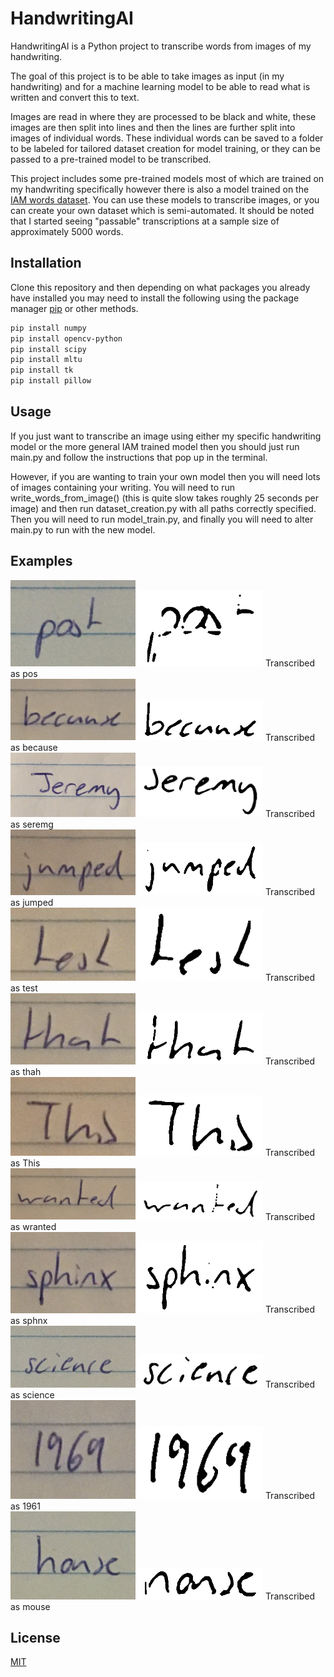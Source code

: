 # HandwritingAI

HandwritingAI is a Python project to transcribe words from images of my handwriting. 

The goal of this project is to be able to take images as input (in my handwriting) and for a machine learning model to be able to read what is written and convert this to text.

Images are read in where they are processed to be black and white, these images are then split into lines and then the lines are further split into images of individual words. These individual words can be saved to a folder to be labeled for tailored dataset creation for model training, or they can be passed to a pre-trained model to be transcribed.

This project includes some pre-trained models most of which are trained on my handwriting specifically however there is also a model trained on the [IAM words dataset](https://doi.org/10.1007/s100320200071). You can use these models to transcribe images, or you can create your own dataset which is semi-automated. It should be noted that I started seeing "passable" transcriptions at a sample size of approximately 5000 words.
## Installation
Clone this repository and then depending on what packages you already have installed you may need to install the following using the package manager [pip](https://pip.pypa.io/en/stable/) or other methods.

```bash
pip install numpy
pip install opencv-python
pip install scipy
pip install mltu
pip install tk
pip install pillow
```

## Usage
If you just want to transcribe an image using either my specific handwriting model or the more general IAM trained model then you should just run main.py and follow the instructions that pop up in the terminal.

However, if you are wanting to train your own model then you will need lots of images containing your writing. You will need to run write_words_from_image() (this is quite slow takes roughly 25 seconds per image) and then run dataset_creation.py with all paths correctly specified. Then you will need to run model_train.py, and finally you will need to alter main.py to run with the new model.

## Examples
<img src="Examples/raw/post.jpg" width="200"> <img src="Examples/contrast/post.jpg_word_0.png" width="200"> Transcribed as pos
<br>
<img src="Examples/raw/because.jpg" width="200"> <img src="Examples/contrast/because.jpg_word_0.png" width="200"> Transcribed as because
<br>
<img src="Examples/raw/Jeremy.jpg" width="200"> <img src="Examples/contrast/Jeremy.jpg_word_0.png" width="200"> Transcribed as seremg
<br>
<img src="Examples/raw/jumped.jpg" width="200"> <img src="Examples/contrast/jumped.jpg_word_0.png" width="200"> Transcribed as jumped
<br>
<img src="Examples/raw/test.jpg" width="200"> <img src="Examples/contrast/test.jpg_word_0.png" width="200"> Transcribed as test
<br>
<img src="Examples/raw/that.jpg" width="200"> <img src="Examples/contrast/that.jpg_word_0.png" width="200"> Transcribed as thah
<br>
<img src="Examples/raw/This.jpg" width="200"> <img src="Examples/contrast/This.jpg_word_0.png" width="200"> Transcribed as This
<br>
<img src="Examples/raw/wanted.jpg" width="200"> <img src="Examples/contrast/wanted.jpg_word_0.png" width="200"> Transcribed as wranted
<br>
<img src="Examples/raw/sphinx.jpg" width="200"> <img src="Examples/contrast/sphinx.jpg_word_0.png" width="200"> Transcribed as sphnx
<br>
<img src="Examples/raw/science.jpg" width="200"> <img src="Examples/contrast/science.jpg_word_0.png" width="200"> Transcribed as science
<br>
<img src="Examples/raw/1969.jpg" width="200"> <img src="Examples/contrast/1969.jpg_word_0.png" width="200"> Transcribed as 1961
<br>
<img src="Examples/raw/house.jpg" width="200"> <img src="Examples/contrast/house.jpg_word_0.png" width="200"> Transcribed as mouse
<br>

## License

[MIT](https://choosealicense.com/licenses/mit/)
